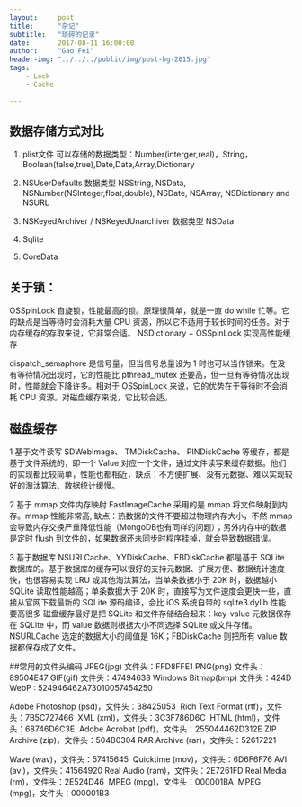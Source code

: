 ```yaml
---
layout:     post
title:      "杂记"
subtitle:   "琐碎的记录"
date:       2017-08-11 16:00:00
author:     "Gao Fei"
header-img: "../../../public/img/post-bg-2015.jpg"
tags:
    - Lock
    - Cache

---
```


## 数据存储方式对比
 
1. plist文件
 可以存储的数据类型：Number(interger,real)，String，Boolean(false,true),Date,Data,Array,Dictionary
 
2. NSUserDefaults
 数据类型 NSString, NSData, NSNumber(NSInteger,float,double), NSDate, NSArray, NSDictionary and NSURL
 
3. NSKeyedArchiver / NSKeyedUnarchiver
 数据类型 NSData
 
 4. Sqlite
 5. CoreData
 



## 关于锁：
OSSpinLock 自旋锁，性能最高的锁。原理很简单，就是一直 do while 忙等。它的缺点是当等待时会消耗大量 CPU 资源，所以它不适用于较长时间的任务。对于内存缓存的存取来说，它非常合适。
NSDictionary + OSSpinLock 实现高性能缓存

dispatch_semaphore 是信号量，但当信号总量设为 1 时也可以当作锁来。在没有等待情况出现时，它的性能比 pthread_mutex 还要高，但一旦有等待情况出现时，性能就会下降许多。相对于 OSSpinLock 来说，它的优势在于等待时不会消耗 CPU 资源。对磁盘缓存来说，它比较合适。
    
## 磁盘缓存

1 基于文件读写
SDWebImage、 TMDiskCache、 PINDiskCache 等缓存，都是基于文件系统的，即一个 Value 对应一个文件，通过文件读写来缓存数据。他们的实现都比较简单，性能也都相近，缺点：不方便扩展、没有元数据、难以实现较好的淘汰算法、数据统计缓慢。

2 基于 mmap 文件内存映射
FastImageCache 采用的是 mmap 将文件映射到内存。mmap 性能非常高, 缺点：热数据的文件不要超过物理内存大小，不然 mmap 会导致内存交换严重降低性能（MongoDB也有同样的问题）；另外内存中的数据是定时 flush 到文件的，如果数据还未同步时程序挂掉，就会导致数据错误。

3 基于数据库
NSURLCache、YYDiskCache、FBDiskCache 都是基于 SQLite 数据库的。基于数据库的缓存可以很好的支持元数据、扩展方便、数据统计速度快，也很容易实现 LRU 或其他淘汰算法，当单条数据小于 20K 时，数据越小 SQLite 读取性能越高；单条数据大于 20K 时，直接写为文件速度会更快一些，直接从官网下载最新的 SQLite 源码编译，会比 iOS 系统自带的 sqlite3.dylib 性能要高很多 
磁盘缓存最好是把 SQLite 和文件存储结合起来：key-value 元数据保存在 SQLite 中，而 value 数据则根据大小不同选择 SQLite 或文件存储。NSURLCache 选定的数据大小的阈值是 16K；FBDiskCache 则把所有 value 数据都保存成了文件。

##常用的文件头编码
JPEG(jpg) 文件头：FFD8FFE1
PNG(png) 文件头：89504E47
GIF(gif) 文件头：47494638
Windows Bitmap(bmp) 文件头：424D
WebP : 524946462A73010057454250


Adobe Photoshop (psd)，文件头：38425053 
Rich Text Format (rtf)，文件头：7B5C727466 
XML (xml)，文件头：3C3F786D6C 
HTML (html)，文件头：68746D6C3E 
Adobe Acrobat (pdf)，文件头：255044462D312E
ZIP Archive (zip)，文件头：504B0304
RAR Archive (rar)，文件头：52617221 

Wave (wav)，文件头：57415645 
Quicktime (mov)，文件头：6D6F6F76
AVI (avi)，文件头：41564920
Real Audio (ram)，文件头：2E7261FD
Real Media (rm)，文件头：2E524D46 
MPEG (mpg)，文件头：000001BA 
MPEG (mpg)，文件头：000001B3





